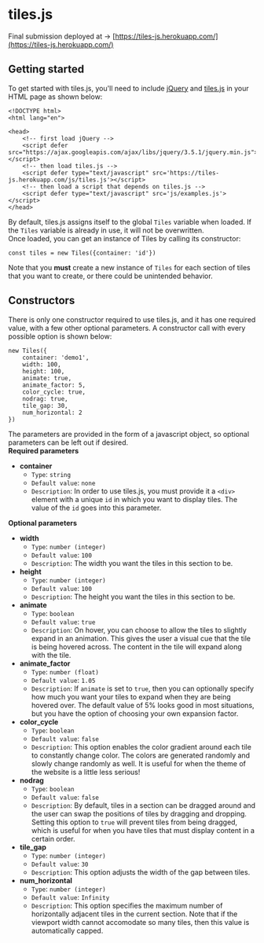 # tiles.js

Final submission deployed at -> [https://tiles-js.herokuapp.com/](https://tiles-js.herokuapp.com/)


## Getting started
To get started with tiles.js, you'll need to include [jQuery](https://ajax.googleapis.com/ajax/libs/jquery/3.5.1/jquery.min.js) and [tiles.js](https://tiles-js.herokuapp.com/js/tiles.js) in your HTML page as shown below:
```
<!DOCTYPE html>
<html lang="en">

<head>
    <!-- first load jQuery -->
    <script defer src="https://ajax.googleapis.com/ajax/libs/jquery/3.5.1/jquery.min.js"></script>
    <!-- then load tiles.js -->
    <script defer type="text/javascript" src='https://tiles-js.herokuapp.com/js/tiles.js'></script>
    <!-- then load a script that depends on tiles.js -->
    <script defer type="text/javascript" src='js/examples.js'></script>
</head>
```
By default, tiles.js assigns itself to the global `Tiles` variable when loaded. If the `Tiles` variable is already in use, it will not be overwritten.  
Once loaded, you can get an instance of Tiles by calling its constructor:
```
const tiles = new Tiles({container: 'id'})
```
Note that you **must** create a new instance of `Tiles` for each section of tiles that you want to create, or there could be unintended behavior.


## Constructors
There is only one constructor required to use tiles.js, and it has one required value, with a few other optional parameters. A constructor call with every possible option is shown below:
```
new Tiles({
    container: 'demo1',
    width: 100,
    height: 100,
    animate: true,
    animate_factor: 5,
    color_cycle: true,
    nodrag: true,
    tile_gap: 30,
    num_horizontal: 2
})
```
The parameters are provided in the form of a javascript object, so optional parameters can be left out if desired.  
**Required parameters**
- **container**
    - `Type`: `string`
    - `Default value`: `none`
    - `Description`: In order to use tiles.js, you must provide it a `<div>` element with a unique `id` in which you want to display tiles. The value of the `id` goes into this parameter.  

**Optional parameters**
- **width**
    - `Type`: `number (integer)`
    - `Default value`: `100`
    - `Description`: The width you want the tiles in this section to be.
- **height**
    - `Type`: `number (integer)`
    - `Default value`: `100`
    - `Description`: The height you want the tiles in this section to be.
- **animate**
    - `Type`: `boolean`
    - `Default value`: `true`
    - `Description`: On hover, you can choose to allow the tiles to slightly expand in an animation. This gives the user a visual cue that the tile is being hovered across. The content in the tile will expand along with the tile.
- **animate_factor**
    - `Type`: `number (float)`
    - `Default value`: `1.05`
    - `Description`: If `animate` is set to `true`, then you can optionally specify how much you want your tiles to expand when they are being hovered over. The default value of 5% looks good in most situations, but you have the option of choosing your own expansion factor.
- **color_cycle**
    - `Type`: `boolean`
    - `Default value`: `false`
    - `Description`: This option enables the color gradient around each tile to constantly change color. The colors are generated randomly and slowly change randomly as well. It is useful for when the theme of the website is a little less serious!
- **nodrag**
    - `Type`: `boolean`
    - `Default value`: `false`
    - `Description`: By default, tiles in a section can be dragged around and the user can swap the positions of tiles by dragging and dropping. Setting this option to `true` will prevent tiles from being dragged, which is useful for when you have tiles that must display content in a certain order.
- **tile_gap**
    - `Type`: `number (integer)`
    - `Default value`: `30`
    - `Description`: This option adjusts the width of the gap between tiles.
- **num_horizontal**
    - `Type`: `number (integer)`
    - `Default value`: `Infinity`
    - `Description`: This option specifies the maximum number of horizontally adjacent tiles in the current section. Note that if the viewport width cannot accomodate so many tiles, then this value is automatically capped.
